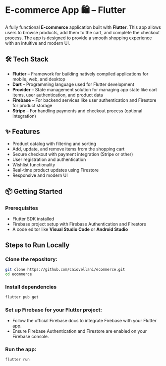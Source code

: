 # E-commerce App 🛍️ – Flutter

A fully functional **E-commerce** application built with **Flutter**. This app allows users to browse products, add them to the cart, and complete the checkout process. The app is designed to provide a smooth shopping experience with an intuitive and modern UI.

## 🛠️ Tech Stack

- **Flutter** – Framework for building natively compiled applications for mobile, web, and desktop
- **Dart** – Programming language used for Flutter development
- **Provider** – State management solution for managing app state like cart items, user authentication, and product data
- **Firebase** – For backend services like user authentication and Firestore for product storage
- **Stripe** – For handling payments and checkout process (optional integration)

## ✨ Features

- Product catalog with filtering and sorting
- Add, update, and remove items from the shopping cart
- Secure checkout with payment integration (Stripe or other)
- User registration and authentication
- Wishlist functionality
- Real-time product updates using Firestore
- Responsive and modern UI

## 📦 Getting Started

### Prerequisites

- Flutter SDK installed
- Firebase project setup with Firebase Authentication and Firestore
- A code editor like **Visual Studio Code** or **Android Studio**

## Steps to Run Locally
 
### Clone the repository:
```bash
git clone https://github.com/caiovellani/ecommerce.git
cd ecommerce
```

### Install dependencies
```bash
flutter pub get
```

### Set up Firebase for your Flutter project: 
- Follow the official Firebase docs to integrate Firebase with your Flutter app.
- Ensure Firebase Authentication and Firestore are enabled on your Firebase console.

### Run the app: 
```bash
flutter run
```
